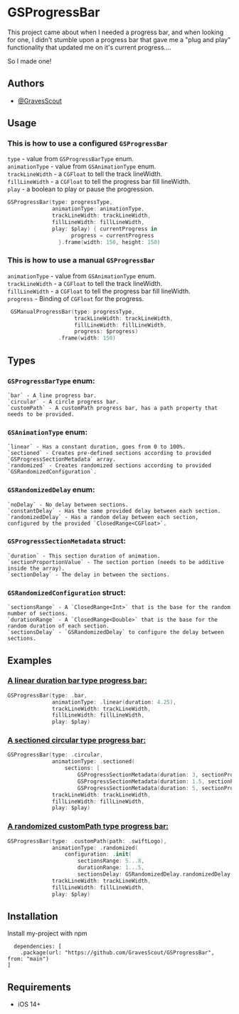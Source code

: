
# GSProgressBar

This project came about when I needed a progress bar, and when looking for one, I didn't stumble upon a progress bar that gave me a "plug and play" functionality that updated me on it's current progress.... 

So I made one!

## Authors

- [@GravesScout](https://github.com/GravesScout)


## Usage
### This is how to use a configured `GSProgressBar`

`type` - value from `GSProgressBarType` enum.<br>
`animationType` - value from `GSAnimationType` enum.<br>
`trackLineWidth` - a `CGFloat` to tell the track lineWidth.<br>
`fillLineWidth` - a `CGFloat` to tell the progress bar fill lineWidth.<br>
`play` - a boolean to play or pause the progression.<br>

```swift
GSProgressBar(type: progressType,
              animationType: animationType,
              trackLineWidth: trackLineWidth,
              fillLineWidth: fillLineWidth,
              play: $play) { currentProgress in
                    progress = currentProgress
                }.frame(width: 150, height: 150)
```

### This is how to use a manual `GSProgressBar`

`animationType` - value from `GSAnimationType` enum.<br>
`trackLineWidth` - a `CGFloat` to tell the track lineWidth.<br>
`fillLineWidth` - a `CGFloat` to tell the progress bar fill lineWidth.<br>
`progress` - Binding of `CGFloat` for the progress.<br>

```swift
 GSManualProgressBar(type: progressType,
                     trackLineWidth: trackLineWidth,
                     fillLineWidth: fillLineWidth,
                     progress: $progress)
                .frame(width: 150)
```

## Types
### `GSProgressBarType` enum:
```
`bar` - A line progress bar.
`circular` - A circle progress bar.
`customPath` - A customPath progress bar, has a path property that needs to be provided.
```

### `GSAnimationType` enum:
```
`linear` - Has a constant duration, goes from 0 to 100%.
`sectioned` - Creates pre-defined sections according to provided `GSProgressSectionMetadata` array.
`randomized` - Creates randomized sections according to provided `GSRandomizedConfiguration`.
```
### `GSRandomizedDelay` enum:
```
`noDelay` - No delay between sections.
`constantDelay` - Has the same provided delay between each section.
`randomizedDelay` - Has a random delay between each section, configured by the provided `ClosedRange<CGFloat>`.
```

### `GSProgressSectionMetadata` struct:
```
`duration` - This section duration of animation.
`sectionProportionValue` - The section portion (needs to be additive inside the array).
`sectionDelay` - The delay in between the sections.
```

### `GSRandomizedConfiguration` struct:
```
`sectionsRange` - A `ClosedRange<Int>` that is the base for the random number of sections.
`durationRange` - A `ClosedRange<Double>` that is the base for the random duration of each section.
`sectionsDelay` - `GSRandomizedDelay` to configure the delay between sections.
```
## Examples
### <ins>A linear duration bar type progress bar:</ins>
```swift
GSProgressBar(type: .bar,
              animationType: .linear(duration: 4.25),
              trackLineWidth: trackLineWidth,
              fillLineWidth: fillLineWidth,
              play: $play)
```

### <ins>A sectioned circular type progress bar:</ins>
```swift
GSProgressBar(type: .circular,
              animationType: .sectioned(
                  sections: [
                      GSProgressSectionMetadata(duration: 3, sectionProportionValue: 0.3, sectionDelay: 2),
                      GSProgressSectionMetadata(duration: 1.5, sectionProportionValue: 0.6, sectionDelay: 4),
                      GSProgressSectionMetadata(duration: 5, sectionProportionValue: 0.1)]),
              trackLineWidth: trackLineWidth,
              fillLineWidth: fillLineWidth,
              play: $play)
```

### <ins>A randomized customPath type progress bar:</ins>
```swift
GSProgressBar(type: .customPath(path: .swiftLogo),
              animationType: .randomized(
                  configuration: .init(
                      sectionsRange: 5...8,
                      durationRange: 1...5,
                      sectionsDelay: GSRandomizedDelay.randomizedDelay(delayRange: 0.4...5))),
              trackLineWidth: trackLineWidth,
              fillLineWidth: fillLineWidth,
              play: $play)
```
## Installation

Install my-project with npm

```swiftPackage
  dependencies: [
    .package(url: "https://github.com/GravesScout/GSProgressBar", from: "main")
]
```
    
## Requirements
* iOS 14+

